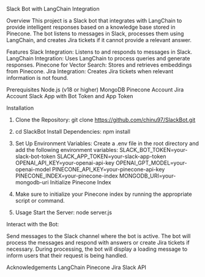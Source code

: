 Slack Bot with LangChain Integration


Overview
This project is a Slack bot that integrates with LangChain to provide intelligent responses based on a knowledge base stored in Pinecone. The bot listens to messages in Slack, processes them using LangChain, and creates Jira tickets if it cannot provide a relevant answer.

Features
Slack Integration: Listens to and responds to messages in Slack.
LangChain Integration: Uses LangChain to process queries and generate responses.
Pinecone for Vector Search: Stores and retrieves embeddings from Pinecone.
Jira Integration: Creates Jira tickets when relevant information is not found.

Prerequisites
Node.js (v18 or higher)
MongoDB
Pinecone Account
Jira Account
Slack App with Bot Token and App Token

Installation
1. Clone the Repository:
git clone https://github.com/chinu97/SlackBot.git

2. cd SlackBot
Install Dependencies:
npm install


3. Set Up Environment Variables:
Create a .env file in the root directory and add the following environment variables:
SLACK_BOT_TOKEN=your-slack-bot-token
SLACK_APP_TOKEN=your-slack-app-token
OPENAI_API_KEY=your-openai-api-key
OPENAI_GPT_MODEL=your-openai-model
PINECONE_API_KEY=your-pinecone-api-key
PINECONE_INDEX=your-pinecone-index
MONGODB_URI=your-mongodb-uri
Initialize Pinecone Index

4. Make sure to initialize your Pinecone index by running the appropriate script or command.

5. Usage
Start the Server:
node server.js

Interact with the Bot:

Send messages to the Slack channel where the bot is active.
The bot will process the messages and respond with answers or create Jira tickets if necessary.
During processing, the bot will display a loading message to inform users that their request is being handled.

Acknowledgements
LangChain
Pinecone
Jira
Slack API
